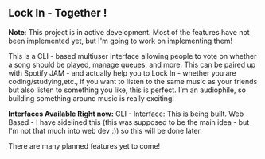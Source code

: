 **Lock In - Together !**
------------------

**Note**: This project is in active development. Most of the features have not been implemented yet, but I'm going to work on implementing them!

This is a CLI - based multiuser interface allowing people to vote on whether a song should be played, manage queues, and more. This can be paired up with Spotify JAM - and actually help you to Lock In - whether you are coding/studying,etc., if you want to listen to the same music as your friends but also listen to something you like, this is perfect. I’m an audiophile, so building something around music is really exciting!

**Interfaces Available Right now:**
CLI - Interface: This is being built.
Web Based - I have sidelined this (this was supposed to be the main idea - but I'm not that much into web dev :)) so this will be done later.

There are many planned features yet to come!
